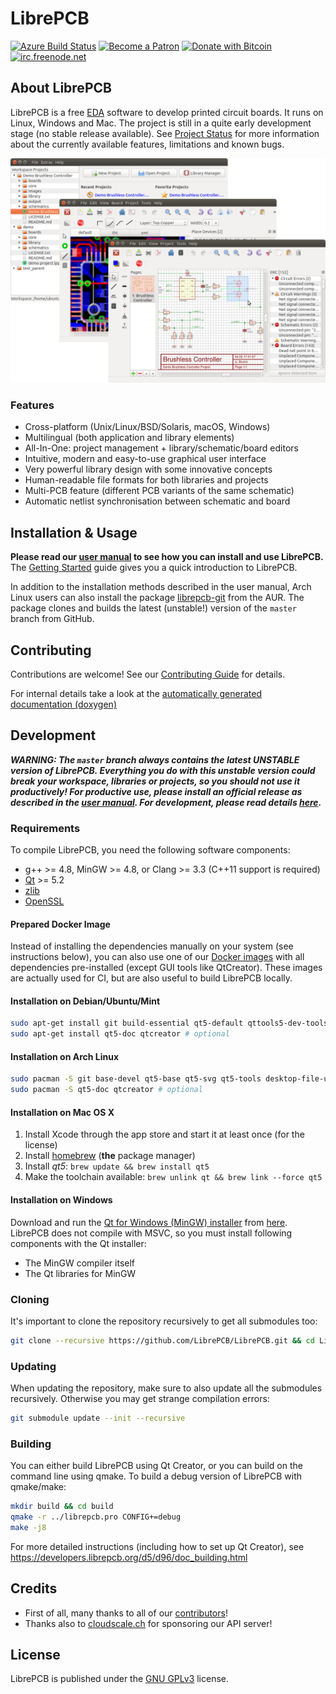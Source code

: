 # LibrePCB

[![Azure Build Status](https://dev.azure.com/LibrePCB/LibrePCB/_apis/build/status/LibrePCB.LibrePCB?branchName=master)](https://dev.azure.com/LibrePCB/LibrePCB/_build/latest?definitionId=2&branchName=master)
[![Become a Patron](https://img.shields.io/badge/patreon-donate-orange.svg)](https://www.patreon.com/librepcb)
[![Donate with Bitcoin](https://img.shields.io/badge/bitcoin-donate-yellow.svg)](https://blockchain.info/address/1FiXZxoXe3px1nNuNygRb1NwcYr6U8AvG8)
[![irc.freenode.net](https://img.shields.io/badge/IRC-%23librepcb-blue.svg)](https://webchat.freenode.net/?channels=#librepcb)


## About LibrePCB

LibrePCB is a free [EDA](https://en.wikipedia.org/wiki/Electronic_design_automation)
software to develop printed circuit boards. It runs on Linux, Windows and Mac.
The project is still in a quite early development stage (no stable release available).
See [Project Status](https://docs.librepcb.org/#projectstatus) for more information
about the currently available features, limitations and known bugs.

![Screenshot](doc/screenshot.png)

### Features

- Cross-platform (Unix/Linux/BSD/Solaris, macOS, Windows)
- Multilingual (both application and library elements)
- All-In-One: project management + library/schematic/board editors
- Intuitive, modern and easy-to-use graphical user interface
- Very powerful library design with some innovative concepts
- Human-readable file formats for both libraries and projects
- Multi-PCB feature (different PCB variants of the same schematic)
- Automatic netlist synchronisation between schematic and board


## Installation & Usage

**Please read our [user manual](https://docs.librepcb.org/) to see how you can
install and use LibrePCB.**
The [Getting Started](https://docs.librepcb.org/#gettingstarted) guide
gives you a quick introduction to LibrePCB.

In addition to the installation methods described in the user manual, Arch
Linux users can also install the package
[librepcb-git](https://aur.archlinux.org/packages/librepcb-git/) from the AUR.
The package clones and builds the latest (unstable!) version of the `master`
branch from GitHub.


## Contributing

Contributions are welcome! See our [Contributing Guide](CONTRIBUTING.md) for
details.

For internal details take a look at the
[automatically generated documentation (doxygen)](https://doxygen.librepcb.org/)

## Development

***WARNING: The `master` branch always contains the latest UNSTABLE version of
LibrePCB. Everything you do with this unstable version could break your
workspace, libraries or projects, so you should not use it productively! For
productive use, please install an official release as described in the
[user manual](https://docs.librepcb.org/). For development, please read details
[here](https://developers.librepcb.org/df/d30/doc_developers.html#doc_developers_unstable_versions).***

### Requirements

To compile LibrePCB, you need the following software components:

- g++ >= 4.8, MinGW >= 4.8, or Clang >= 3.3 (C++11 support is required)
- [Qt](http://www.qt.io/download-open-source/) >= 5.2
- [zlib](http://www.zlib.net/)
- [OpenSSL](https://www.openssl.org/)

#### Prepared Docker Image

Instead of installing the dependencies manually on your system (see instructions
below), you can also use one of our
[Docker images](https://hub.docker.com/r/librepcb/librepcb-dev) with all
dependencies pre-installed (except GUI tools like QtCreator). These images are
actually used for CI, but are also useful to build LibrePCB locally.

#### Installation on Debian/Ubuntu/Mint

```bash
sudo apt-get install git build-essential qt5-default qttools5-dev-tools libglu1-mesa-dev openssl zlib1g zlib1g-dev libqt5opengl5-dev libqt5svg5-dev
sudo apt-get install qt5-doc qtcreator # optional
```

#### Installation on Arch Linux

```bash
sudo pacman -S git base-devel qt5-base qt5-svg qt5-tools desktop-file-utils shared-mime-info openssl zlib
sudo pacman -S qt5-doc qtcreator # optional
```

#### Installation on Mac OS X

1. Install Xcode through the app store and start it at least once (for the license)
2. Install [homebrew](https://github.com/Homebrew/brew) (**the** package manager)
3. Install *qt5*: `brew update && brew install qt5`
4. Make the toolchain available: `brew unlink qt && brew link --force qt5`

#### Installation on Windows

Download and run the
[Qt for Windows (MinGW) installer](http://download.qt.io/official_releases/qt/5.8/5.8.0/qt-opensource-windows-x86-mingw530-5.8.0.exe)
from [here](https://www.qt.io/download-open-source/). LibrePCB does not compile
with MSVC, so you must install following components with the Qt installer:

- The MinGW compiler itself
- The Qt libraries for MinGW

### Cloning

It's important to clone the repository recursively to get all submodules too:

```bash
git clone --recursive https://github.com/LibrePCB/LibrePCB.git && cd LibrePCB
```

### Updating

When updating the repository, make sure to also update all the submodules
recursively. Otherwise you may get strange compilation errors:

```bash
git submodule update --init --recursive
```

### Building

You can either build LibrePCB using Qt Creator, or you can build on the command
line using qmake. To build a debug version of LibrePCB with qmake/make:

```bash
mkdir build && cd build
qmake -r ../librepcb.pro CONFIG+=debug
make -j8
```

For more detailed instructions (including how to set up Qt Creator), see
https://developers.librepcb.org/d5/d96/doc_building.html


## Credits

- First of all, many thanks to all of our [contributors](AUTHORS.md)!
- Thanks also to [cloudscale.ch](https://www.cloudscale.ch/) for sponsoring our
  API server!


## License

LibrePCB is published under the [GNU GPLv3](http://www.gnu.org/licenses/gpl-3.0.html) license.

